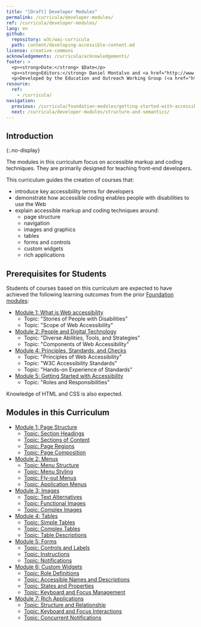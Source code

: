 ```yaml
---
title: "[Draft] Developer Modules"
permalink: /curricula/developer-modules/
ref: /curricula/developer-modules/
lang: en
github:
  repository: w3c/wai-curricula
  path: content/developing-accessible-content.md
license: creative-commons
acknowledgements: /curricula/acknowledgements/
footer: >
  <p><strong>Date:</strong> $Date</p>
  <p><strong>Editors:</strong> Daniel Montalvo and <a href="http://www.w3.org/People/shadi/">Shadi Abou-Zahra</a>. Contributors: <a href="https://www.w3.org/WAI/EO/EOWG-members">EOWG Participants</a>. ACKNOWLEDGEMENTS lists contributors and credits.</p>
  <p>Developed by the Education and Outreach Working Group (<a href="http://www.w3.org/WAI/EO/">EOWG</a>). Developed with support from the <a href="https://www.w3.org/WAI/about/projects/wai-guide/">WAI-Guide Project</a> funded by the European Commission (EC) under the Horizon 2020 program (Grant Agreement 822245).</p>
resource:
  ref:
    - /curricula/
navigation:
  previous: /curricula/foundation-modules/getting-started-with-accessibility/
  next: /curricula/developer-modules/structure-and-semantics/
---
```


## Introduction
{:.no-display}

The modules in this curriculum focus on accessible markup and coding techniques. They are primarily designed for teaching front-end developers.

This curriculum guides the creation of courses that:

* introduce key accessibility terms for developers
* demonstrate how accessible coding enables people with disabilities to use the Web
* explain accessible markup and coding techniques around:
  * page structure
  * navigation
  * images and graphics
  * tables
  * forms and controls
  * custom widgets
  * rich applications

## Prerequisites for Students

Students of courses based on this curriculum are expected to have achieved the following learning outcomes from the prior [Foundation modules](https://www.w3.org/WAI/curricula/foundation-modules/):

* [Module 1: What is Web accessibility](https://www.w3.org/WAI/curricula/foundation-modules/what-is-web-accessibility/)
  * Topic: "Stories of People with Disabilities"
  * Topic: "Scope of Web Accessibility"
* [Module 2: People and Digital Technology](/curricula/foundation-modules/people-and-digital-technology/)
  * Topic: "Diverse Abilities, Tools, and Strategies"
  * Topic: "Components of Web Accessibility"
* [Module 4: Principles, Standards, and Checks](/curricula/foundation-modules/principles-standards-and-checks/)
  * Topic: "Principles of Web Accessibility"
  * Topic: "W3C Accessibility Standards"
  * Topic: "Hands-on Experience of Standards"
* [Module 5: Getting Started with Accessibility](https://www.w3.org/WAI/curricula/foundation-modules/getting-started-with-accessibility/)
  * Topic: "Roles and Responsibilities"

Knowledge of HTML and CSS is also expected.

## Modules in this Curriculum

-   [Module 1: Page Structure](/curricula/developer-modules/structure-and-semantics/)
    -   [Topic: Section Headings](/curricula/developer-modules/structure-and-semantics/#topic-section-headings)
    -   [Topic: Sections of Content](/curricula/developer-modules/structure-and-semantics/#topic-sections-of-content)
    -   [Topic: Page Regions](/curricula/developer-modules/structure-and-semantics/#topic-page-regions)
    -   [Topic: Page Composition](/curricula/developer-modules/structure-and-semantics/#topic-page-composition)
-   [Module 2: Menus](/curricula/developer-modules/navigational-menus/)
    -   [Topic: Menu Structure](/curricula/developer-modules/navigational-menus/#topic-menu-structure)
    -   [Topic: Menu Styling](/curricula/developer-modules/navigational-menus/#topic-menu-styling)
    -   [Topic: Fly-out Menus](/curricula/developer-modules/navigational-menus/#topic-fly-out-menus)
    -   [Topic: Application Menus](/curricula/developer-modules/navigational-menus/#topic-application-menus)
-   [Module 3: Images](/curricula/developer-modules/images-and-graphics/)
    -   [Topic: Text Alternatives](/curricula/developer-modules/images-and-graphics/#topic-text-alternatives)
    -   [Topic: Functional Images](/curricula/developer-modules/images-and-graphics/#topic-functional-images)
    -   [Topic: Complex Images](/curricula/developer-modules/images-and-graphics/#topic-complex-images)
-   [Module 4: Tables](/curricula/developer-modules/tabular-information/)
    -   [Topic: Simple Tables](/curricula/developer-modules/tabular-information/#topic-simple-tables)
    -   [Topic: Complex Tables](/curricula/developer-modules/tabular-information/#topic-complex-tables)
    -   [Topic: Table Descriptions](/curricula/developer-modules/tabular-information/#topic-table-descriptions)
-   [Module 5: Forms](/curricula/developer-modules/forms-and-controls/)
    -   [Topic: Controls and Labels](/curricula/developer-modules/forms-and-controls/#topic-controls-and-labels)
    -   [Topic: Instructions](/curricula/developer-modules/forms-and-controls/#topic-instructions)
    -   [Topic: Notifications](/curricula/developer-modules/forms-and-controls/#topic-notifications)
-   [Module 6: Custom Widgets](/curricula/developer-modules/custom-widgets/)
    -   [Topic: Role Definitions](/curricula/developer-modules/custom-widgets/#topic-role-definitions)
    -   [Topic: Accessible Names and Descriptions](/curricula/developer-modules/custom-widgets/#topic-accessible-names-and-descriptions)
    -   [Topic: States and Properties](/curricula/developer-modules/custom-widgets/#topic-states-and-properties)
    -   [Topic: Keyboard and Focus Management](/curricula/developer-modules/custom-widgets/#topic-keyboard-and-focus-management)
-   [Module 7: Rich Applications](/curricula/developer-modules/rich-applications)
    -   [Topic: Structure and Relationship](/curricula/developer-modules/rich-applications#topic-structure-and-relationships)
    -   [Topic: Keyboard and Focus Interactions](/curricula/developer-modules/rich-applications#topic-keyboad-and-focus-interactions)
    -   [Topic: Concurrent Notifications](/curricula/developer-modules/rich-applications#topic-concurrent-notifications)
